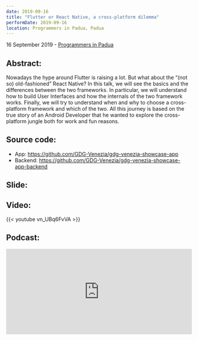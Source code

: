 ```yaml
---
date: 2019-09-16
title: "Flutter or React Native, a cross-platform dilemma"
performDate: 2019-09-16
location: Programmers in Padua, Padua
---
```


16 September 2019 - [Programmers in Padua](https://www.eventbrite.it/e/biglietti-flutter-or-react-native-a-cross-platform-dilemma-programmers-in-padua-66814412707)

## Abstract:
Nowadays the hype around Flutter is raising a lot. But what about the “(not so) old-fashioned” React Native?
In this talk, we will see the basics and the differences between the two frameworks. In particular, we will understand how to build User Interfaces and how the internals of the two framework works. Finally, we will try to understand when and why to choose a cross-platform framework and which of the two.
All this journey is based on the true story of an Android Developer that he wanted to explore the cross-platform jungle both for work and fun reasons.

## Source code:

- App: https://github.com/GDG-Venezia/gdg-venezia-showcase-app
- Backend: https://github.com/GDG-Venezia/gdg-venezia-showcase-app-backend

## Slide:
<script async class="speakerdeck-embed" data-id="1b0dca2e11784cc1b9e5d2a41de84a9a" data-ratio="1.77777777777778" src="//speakerdeck.com/assets/embed.js"></script>

## Video: 
{{< youtube vn_UBq6FvVA >}}

## Podcast:

<iframe src="https://open.spotify.com/embed-podcast/episode/4eC9NhP6SBuGgSBMwK2QtP" width="100%" height="232" frameborder="0" allowtransparency="true" allow="encrypted-media"></iframe>

